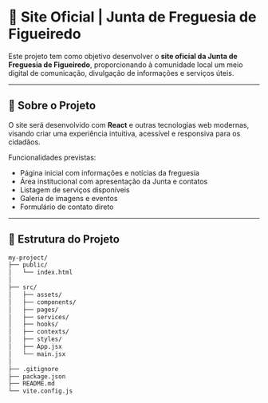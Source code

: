 # 🌿 Site Oficial | Junta de Freguesia de Figueiredo

Este projeto tem como objetivo desenvolver o **site oficial da Junta de Freguesia de Figueiredo**, proporcionando à comunidade local um meio digital de comunicação, divulgação de informações e serviços úteis.

---

## 📌 Sobre o Projeto

O site será desenvolvido com **React** e outras tecnologias web modernas, visando criar uma experiência intuitiva, acessível e responsiva para os cidadãos.

Funcionalidades previstas:
- Página inicial com informações e notícias da freguesia
- Área institucional com apresentação da Junta e contatos
- Listagem de serviços disponíveis
- Galeria de imagens e eventos
- Formulário de contato direto

---

## 📁 Estrutura do Projeto

```bash
my-project/
├── public/
│   └── index.html
│
├── src/
│   ├── assets/
│   ├── components/
│   ├── pages/
│   ├── services/
│   ├── hooks/
│   ├── contexts/
│   ├── styles/
│   ├── App.jsx
│   └── main.jsx
│
├── .gitignore
├── package.json
├── README.md
└── vite.config.js
